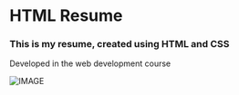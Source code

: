 # HTML Resume

### This is my resume, created using HTML and CSS

Developed in the web development course

![IMAGE](https://upload.wikimedia.org/wikipedia/commons/e/e8/NERD.png)
